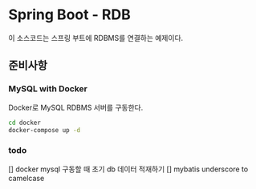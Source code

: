 # Spring Boot - RDB

이 소스코드는 스프링 부트에 RDBMS를 연결하는 예제이다.

## 준비사항

### MySQL with Docker

Docker로 MySQL RDBMS 서버를 구동한다.

```bash
cd docker
docker-compose up -d
```

### todo

[] docker mysql 구동할 때 초기 db 데이터 적재하기
[] mybatis underscore to camelcase